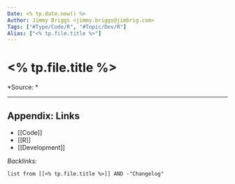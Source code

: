 ```yaml
---
Date: <% tp.date.now() %>
Author: Jimmy Briggs <jimmy.briggs@jimbrig.com>
Tags: ["#Type/Code/R", "#Topic/Dev/R"]
Alias: ["<% tp.file.title %>"]
---
```


# <% tp.file.title %>

*Source: *


***

## Appendix: Links

- [[Code]]
- [[R]]
- [[Development]]

*Backlinks:*

```dataview
list from [[<% tp.file.title %>]] AND -"Changelog"
```